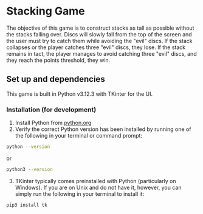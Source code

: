 # Stacking Game

The objective of this game is to construct stacks as tall as possible without
the stacks falling over. Discs will slowly fall from the top of the screen and
the user must try to catch them while avoiding the "evil" discs. If the stack
collapses or the player catches three "evil" discs, they lose. If the stack
remains in tact, the player manages to avoid catching three "evil" discs, and
they reach the points threshold, they win.

## Set up and dependencies

This game is built in Python v3.12.3 with TKinter for the UI.

### Installation (for development)

1. Install Python from [python.org](https://www.python.org)
2. Verify the correct Python version has been installed by running one of the
   following in your terminal or command prompt:

```bash
python --version
```

or

```bash
python3 --version
```

3. TKinter typically comes preinstalled with Python (particularly on Windows).
   If you are on Unix and do not have it, however, you can simply run the
   following in your terminal to install it:

```bash
pip3 install tk
```
